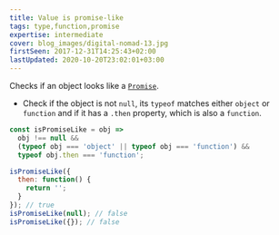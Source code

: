 ```yaml
---
title: Value is promise-like
tags: type,function,promise
expertise: intermediate
cover: blog_images/digital-nomad-13.jpg
firstSeen: 2017-12-31T14:25:43+02:00
lastUpdated: 2020-10-20T23:02:01+03:00
---
```


Checks if an object looks like a [`Promise`](https://developer.mozilla.org/en-US/docs/Web/JavaScript/Reference/Global_Objects/Promise).

- Check if the object is not `null`, its `typeof` matches either `object` or `function` and if it has a `.then` property, which is also a `function`.

```js
const isPromiseLike = obj =>
  obj !== null &&
  (typeof obj === 'object' || typeof obj === 'function') &&
  typeof obj.then === 'function';
```

```js
isPromiseLike({
  then: function() {
    return '';
  }
}); // true
isPromiseLike(null); // false
isPromiseLike({}); // false
```
